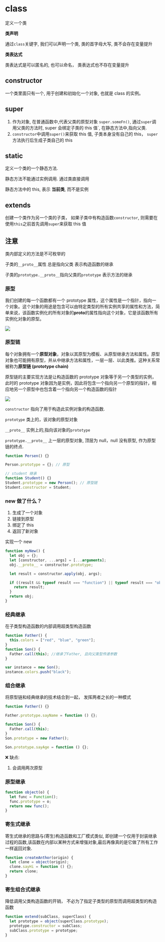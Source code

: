 # class

定义一个类

**类声明**

通过`class`关键字, 我们可以声明一个类, 类的首字母大写, 类不会存在变量提升

**类表达式**

类表达式是可以匿名的, 也可以命名， 类表达式也不存在变量提升

## constructor

一个类里面只有一个, 用于创建和初始化一个对象, 也就是 class 的实例。

## super

1. 作为对象, 在普通函数中,代表父类的原型对象 `super.someFn()`, 通过`super`调用父类的方法时, super 会绑定子类的 this 值`, 在静态方法中,指向父类.
2. `constructor`中调用`super()`来获取 this 值, 子类本身没有自己的 this， `super`方法执行后生成子类自己的 this

## static

定义一个类的一个静态方法.

静态方法不能通过实例调用. 通过类直接调用

静态方法中的 this, 表示 **当前类**, 而不是实例

## extends

创建一个类作为另一个类的子类， 如果子类中有构造函数`constructor`, 则需要在使用`this`之前首先调用`super`来获取 this 值

## 注意

类内部定义的方法是不可枚举的

子类的`__proto__`属性 总是指向父类 表示构造函数的继承

子类的`prototype.__proto__`指向父类的`prototype` 表示方法的继承

### 原型

我们创建的每一个函数都有一个 prototype 属性，这个属性是一个指针，指向一个对象。这个对象的用途是包含可以由特定类型的所有实例共享的属性和方法，简单来说，该函数实例化的所有对象的**proto**的属性指向这个对象，它是该函数所有实例化对象的原型。

![](../_media/prototype.png)

### 原型链

每个对象拥有一个**原型对象**，对象以其原型为模板、从原型继承方法和属性。原型对象也可能拥有原型，并从中继承方法和属性，一层一层、以此类推。这种关系常被称为**原型链 (prototype chain)**

原型链的主要实现方法是让构造函数的 prototype 对象等于另一个类型的实例，此时的 prototype 对象因为是实例，因此将包含一个指向另一个原型的指针，相应地另一个原型中也包含着一个指向另一个构造函数的指针

![](../_media/prototype_sub.png)

`constructor` 指向了用于构造此实例对象的构造函数.

`prototype` 类上的，该对象的原型对象

`__proto__` 实例上的,指向该对象的`prototype`

`prototype.__proto__` 上一层的原型对象, 顶层为 null，null 没有原型, 作为原型链的终点.

```javascript
function Persen() {}

Person.prototype = {}; // 原型

// student 继承
function Student() {}
Student.prototype = new Person(); // 原型链
Student.constructor = Student;
```

### new 做了什么？

1. 生成了一个对象
2. 链接到原型
3. 绑定了 this
4. 返回了新对象

实现一个 new

```javascript
function myNew() {
  let obj = {};
  let [constructor, ...args] = [...arguments];
  obj.__proto__ = constructor.prototype;

  let result = constructor.apply(obj, args);

  if ((result && typeof result === "function") || typeof result === "object") {
    return result;
  }
  return obj;
}
```

### 经典继承

在子类型构造函数的内部调用超类型构造函数

```javascript
function Father() {
  this.colors = ["red", "blue", "green"];
}
function Son() {
  Father.call(this); //继承了Father, 且向父类型传递参数
}

var instance = new Son();
instance.colors.push("black");
```

### 组合继承

将原型链和经典继承的技术结合到一起， 发挥两者之长的一种模式

```javascript
function Father() {}

Father.prototype.sayName = function () {};

function Son() {
  Father.call(this);
}
Son.prototype = new Father();

Son.prototype.sayAge = function () {};
```

❌ 缺点:

1. 会调用两次原型

### 原型继承

```javascript
function object(o) {
  let func = Function();
  func.prototype = o;
  return new func();
}
```

### 寄生式继承

寄生式继承的思路与(寄生)构造函数和工厂模式类似, 即创建一个仅用于封装继承过程的函数,该函数在内部以某种方式来增强对象,最后再像真的是它做了所有工作一样返回对象.

```javascript
function createAnthor(origin) {
  let clone = object(origin);
  clone.sayHi = function () {};
  return clone;
}
```

### 寄生组合式继承

降低调用父类构造函数的开销， 不必为了指定子类型的原型而调用超类型的构造函数

```javascript
function extend(subClass, superClass) {
  let prototype = object(superClass.prototype);
  prototype.constructor = subClass;
  subClass.prototype = prototype;
}
```
